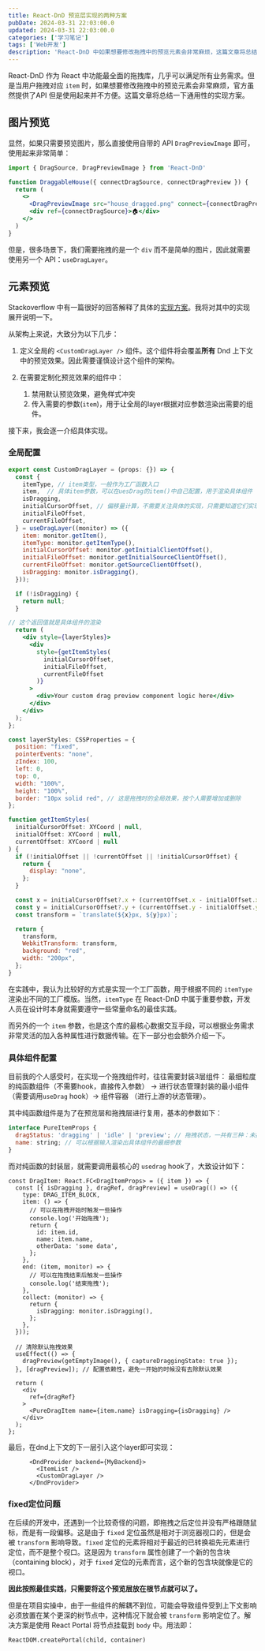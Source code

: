 ```yaml
---
title: React-DnD 预览层实现的两种方案
pubDate: 2024-03-31 22:03:00.0
updated: 2024-03-31 22:03:00.0
categories: ['学习笔记']
tags: ['Web开发']
description: 'React-DnD 中如果想要修改拖拽中的预览元素会非常麻烦，这篇文章将总结一下通用性的实现方案。'
---
```


React-DnD 作为 React 中功能最全面的拖拽库，几乎可以满足所有业务需求。但是当用户拖拽对应 `item` 时，如果想要修改拖拽中的预览元素会非常麻烦，官方虽然提供了API 但是使用起来并不方便。这篇文章将总结一下通用性的实现方案。

## 图片预览

显然，如果只需要预览图片，那么直接使用自带的 API `DragPreviewImage` 即可，使用起来非常简单：

```jsx
import { DragSource, DragPreviewImage } from 'React-DnD'

function DraggableHouse({ connectDragSource, connectDragPreview }) {
  return (
    <>
      <DragPreviewImage src="house_dragged.png" connect={connectDragPreview} />
      <div ref={connectDragSource}>🏠</div>
    </>
  )
}
```

但是，很多场景下，我们需要拖拽的是一个 `div` 而不是简单的图片，因此就需要使用另一个 API：`useDragLayer`。

## 元素预览

Stackoverflow 中有一篇很好的回答解释了具体的[实现方案](https://stackoverflow.com/a/70320222)。我将对其中的实现展开说明一下。

从架构上来说，大致分为以下几步：

1. 定义全局的 `<CustomDragLayer />` 组件。这个组件将会覆盖**所有** Dnd 上下文中的预览效果。因此需要谨慎设计这个组件的架构。

2. 在需要定制化预览效果的组件中：
	1. 禁用默认预览效果，避免样式冲突
	2. 传入需要的参数(`item`)，用于让全局的layer根据对应参数渲染出需要的组件。

接下来，我会逐一介绍具体实现。

### 全局配置

```jsx
export const CustomDragLayer = (props: {}) => {
  const {
    itemType, // item类型，一般作为工厂函数入口
    item,  // 具体item参数，可以在uesDrag的item()中自己配置，用于渲染具体组件
    isDragging,
    initialCursorOffset, // 偏移量计算，不需要关注具体的实现，只需要知道它们实现了元素的拖拽跟随即可
    initialFileOffset,
    currentFileOffset,
  } = useDragLayer((monitor) => ({
    item: monitor.getItem(),
    itemType: monitor.getItemType(),
    initialCursorOffset: monitor.getInitialClientOffset(),
    initialFileOffset: monitor.getInitialSourceClientOffset(),
    currentFileOffset: monitor.getSourceClientOffset(),
    isDragging: monitor.isDragging(),
  }));

  if (!isDragging) {
    return null;
  }

// 这个返回值就是具体组件的渲染
  return (
    <div style={layerStyles}>
      <div
        style={getItemStyles(
          initialCursorOffset,
          initialFileOffset,
          currentFileOffset
        )}
      >
        <div>Your custom drag preview component logic here</div>
      </div>
    </div>
  );
};

const layerStyles: CSSProperties = {
  position: "fixed",
  pointerEvents: "none",
  zIndex: 100,
  left: 0,
  top: 0,
  width: "100%",
  height: "100%",
  border: "10px solid red", // 这是拖拽时的全局效果，按个人需要增加或删除
};

function getItemStyles(
  initialCursorOffset: XYCoord | null,
  initialOffset: XYCoord | null,
  currentOffset: XYCoord | null
) {
  if (!initialOffset || !currentOffset || !initialCursorOffset) {
    return {
      display: "none",
    };
  }

  const x = initialCursorOffset?.x + (currentOffset.x - initialOffset.x);
  const y = initialCursorOffset?.y + (currentOffset.y - initialOffset.y);
  const transform = `translate(${x}px, ${y}px)`;

  return {
    transform,
    WebkitTransform: transform,
    background: "red",
    width: "200px",
  };
}
```

在实践中，我认为比较好的方式是实现一个工厂函数，用于根据不同的 `itemType` 渲染出不同的工厂模版。当然，`itemType` 在 React-DnD 中属于重要参数，开发人员在设计时本身就需要遵守一些常量命名的最佳实践。

而另外的一个 `item` 参数，也是这个库的最核心数据交互手段，可以根据业务需求非常灵活的加入各种属性进行数据传输。在下一部分也会额外介绍一下。

### 具体组件配置


目前我的个人感受时，在实现一个拖拽组件时，往往需要封装3层组件：
最细粒度的纯函数组件（不需要hook，直接传入参数） -> 进行状态管理封装的最小组件（需要调用`useDrag` hook）-> 组件容器 （进行上游的状态管理）。

其中纯函数组件是为了在预览层和拖拽层进行复用，基本的参数如下：

```jsx
interface PureItemProps {
  dragStatus: 'dragging' | 'idle' | 'preview'; // 拖拽状态，一共有三种：未拖拽的静止态、拖拽中原先位置的状态、拖拽中跟随鼠标的元素状态
  name: string; // 可以根据输入渲染出具体组件的最细参数
}
```

而对纯函数的封装层，就需要调用最核心的 `usedrag` hook了，大致设计如下：

```tsx
const DragItem: React.FC<DragItemProps> = ({ item }) => {
  const [{ isDragging }, dragRef, dragPreview] = useDrag(() => ({
    type: DRAG_ITEM_BLOCK,
    item: () => {
      // 可以在拖拽开始时触发一些操作
      console.log('开始拖拽');
      return {
        id: item.id,
        name: item.name,
        otherData: 'some data',
      };
    },
    end: (item, monitor) => {
      // 可以在拖拽结束后触发一些操作
      console.log('结束拖拽');
    },
    collect: (monitor) => {
      return {
        isDragging: monitor.isDragging(),
      };
    },
  }));

  // 清除默认拖拽效果
  useEffect(() => {
    dragPreview(getEmptyImage(), { captureDraggingState: true });
  }, [dragPreview]); // 配置依赖性，避免一开始的时候没有去除默认效果

  return (
    <div
      ref={dragRef}
    >
      <PureDragItem name={item.name} isDragging={isDragging} />
    </div>
  );
};
```

最后，在dnd上下文的下一层引入这个layer即可实现：

```tsx
      <DndProvider backend={MyBackend}>
        <ItemList />
        <CustomDragLayer />
      </DndProvider>
```

### fixed定位问题

在后续的开发中，还遇到一个比较奇怪的问题，即拖拽之后定位并没有严格跟随鼠标，而是有一段偏移。这是由于 `fixed` 定位虽然是相对于浏览器视口的，但是会被 `transform` 影响导致。`fixed` 定位的元素将相对于最近的已转换祖先元素进行定位，而不是整个视口。这是因为 `transform` 属性创建了一个新的包含块（containing block），对于 `fixed` 定位的元素而言，这个新的包含块就像是它的视口。

**因此按照最佳实践，只需要将这个预览层放在根节点就可以了。**

但是在项目实操中，由于一些组件的解耦不到位，可能会导致组件受到上下文影响必须放置在某个更深的树节点中，这种情况下就会被 `transform` 影响定位了。解决方案是使用 React Portal 将节点挂载到 `body` 中。用法即：

```tsx
ReactDOM.createPortal(child, container)
```
